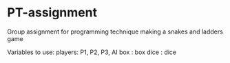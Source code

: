 # PT-assignment
Group assignment for programming technique
making a snakes and ladders game

Variables to use:
players: P1, P2, P3, AI
box : box
dice : dice
